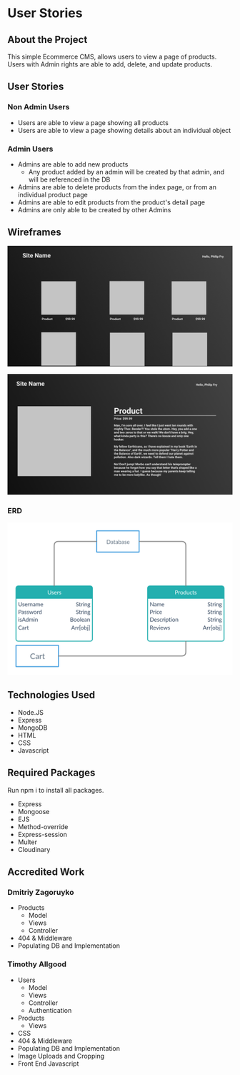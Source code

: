 # User Stories

## About the Project

This simple Ecommerce CMS, allows users to view a page of products. Users with Admin rights are able to add, delete, and update products.

## User Stories

### Non Admin Users

- Users are able to view a page showing all products
- Users are able to view a page showing details about an individual object

### Admin Users

- Admins are able to add new products
  - Any product added by an admin will be created by that admin, and will be referenced in the DB
- Admins are able to delete products from the index page, or from an individual product page
- Admins are able to edit products from the product's detail page
- Admins are only able to be created by other Admins

## Wireframes

![main-screen](./public/assets/main-page.png)

![single](./public/assets/single-prod.png)

### ERD

![ERD](./public/assets/erd.png)

## Technologies Used

- Node.JS
- Express
- MongoDB
- HTML
- CSS
- Javascript

## Required Packages

Run npm i to install all packages.

- Express
- Mongoose
- EJS
- Method-override
- Express-session
- Multer
- Cloudinary

## Accredited Work

### Dmitriy Zagoruyko

- Products
  - Model
  - Views
  - Controller
- 404 & Middleware
- Populating DB and Implementation

### Timothy Allgood

- Users
  - Model
  - Views
  - Controller
  - Authentication
- Products
  - Views
- CSS
- 404 & Middleware
- Populating DB and Implementation
- Image Uploads and Cropping
- Front End Javascript

